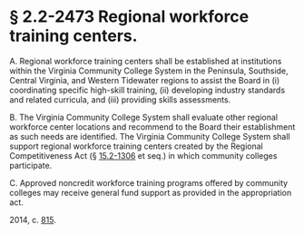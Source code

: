 # § 2.2-2473 Regional workforce training centers.

<p>A. Regional workforce training centers shall be established at institutions within the Virginia Community College System in the Peninsula, Southside, Central Virginia, and Western Tidewater regions to assist the Board in (i) coordinating specific high-skill training, (ii) developing industry standards and related curricula, and (iii) providing skills assessments.</p><p>B. The Virginia Community College System shall evaluate other regional workforce center locations and recommend to the Board their establishment as such needs are identified. The Virginia Community College System shall support regional workforce training centers created by the Regional Competitiveness Act (§ <a href='http://law.lis.virginia.gov/vacode/15.2-1306/'>15.2-1306</a> et seq.) in which community colleges participate.</p><p>C. Approved noncredit workforce training programs offered by community colleges may receive general fund support as provided in the appropriation act.</p><p>2014, c. <a href='http://lis.virginia.gov/cgi-bin/legp604.exe?141+ful+CHAP0815'>815</a>.</p>